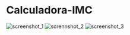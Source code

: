 ﻿# Calculadora-IMC
![screenshot_1](https://github.com/Zehlito/Calculadora-IMC/assets/92304737/066f699a-6558-4feb-99ee-aa4c3721dcd8)
![scrennshot_2](https://github.com/Zehlito/Calculadora-IMC/assets/92304737/af3f7cb4-7602-4b6d-a304-5bedc961005b)
![screenshot_3](https://github.com/Zehlito/Calculadora-IMC/assets/92304737/e12d548b-f759-4d93-b7db-383e51120051)
